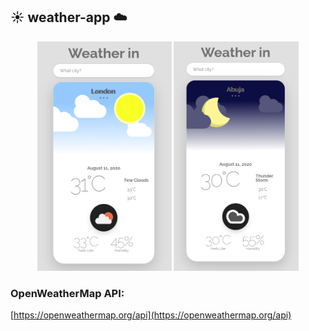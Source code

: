 ## :sunny: weather-app :cloud:

<div align="center">
<img src="img/day.png" width="215" alt="logo"/>
<img src="img/night.png" width="200" alt="logo"/>
</div>

### <P>OpenWeatherMap API:</P>

[https://openweathermap.org/api](https://openweathermap.org/api)